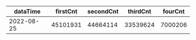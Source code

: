 |dataTime|firstCnt|secondCnt|thirdCnt|fourCnt|
|-|-|-|-|-|
|2022-08-25|45101931|44664114|33539624|7000206|